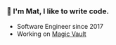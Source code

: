 ### 👋 I'm Mat, I like to write code.
- Software Engineer since 2017
- Working on [Magic Vault](https://github.com/mathewmorris/magic-vault)

